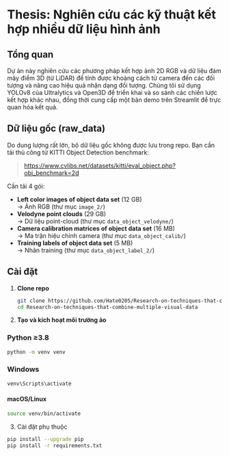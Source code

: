 # Thesis: Nghiên cứu các kỹ thuật kết hợp nhiều dữ liệu hình ảnh

## Tổng quan
Dự án này nghiên cứu các phương pháp kết hợp ảnh 2D RGB và dữ liệu đám mây điểm 3D (từ LiDAR) để tính được khoảng cách từ camera đến các đối tượng và nâng cao hiệu quả nhận dạng đối tượng. Chúng tôi sử dụng YOLOv8 của Ultralytics và Open3D để triển khai và so sánh các chiến lược kết hợp khác nhau, đồng thời cung cấp một bản demo trên Streamlit để trực quan hóa kết quả.

## Dữ liệu gốc (raw_data)

Do dung lượng rất lớn, bộ dữ liệu gốc không được lưu trong repo. Bạn cần tải thủ công từ KITTI Object Detection benchmark:

> https://www.cvlibs.net/datasets/kitti/eval_object.php?obj_benchmark=2d

Cần tải 4 gói:

- **Left color images of object data set** (12 GB)  
  → Ảnh RGB (thư mục `image_2/`)  
- **Velodyne point clouds** (29 GB)  
  → Dữ liệu point-cloud (thư mục `data_object_velodyne/`)  
- **Camera calibration matrices of object data set** (16 MB)  
  → Ma trận hiệu chỉnh camera (thư mục `data_object_calib/`)  
- **Training labels of object data set** (5 MB)  
  → Nhãn training (thư mục `data_object_label_2/`)


## Cài đặt

1. **Clone repo**  
   ```bash
   git clone https://github.com/Hate0205/Research-on-techniques-that-combine-multiple-visual-data.git
   cd Research-on-techniques-that-combine-multiple-visual-data

2. **Tạo và kích hoạt môi trường ảo**
  ### Python ≥3.8
  ```bash
  python -m venv venv
  ```
  ### Windows
  ```bash
  venv\Scripts\activate
  ```
  #### macOS/Linux
  ```bash
  source venv/bin/activate
  ```
  
  3. Cài đặt phụ thuộc
  ```bash
  pip install --upgrade pip
  pip install -r requirements.txt
  ```

